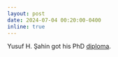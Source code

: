 ```yaml
---
layout: post
date: 2024-07-04 00:20:00-0400
inline: true
---
```


Yusuf H. Şahin got his PhD [diploma](https://www.flickr.com/photos/itu1773/53836751763/in/album-72177720318508229/).

